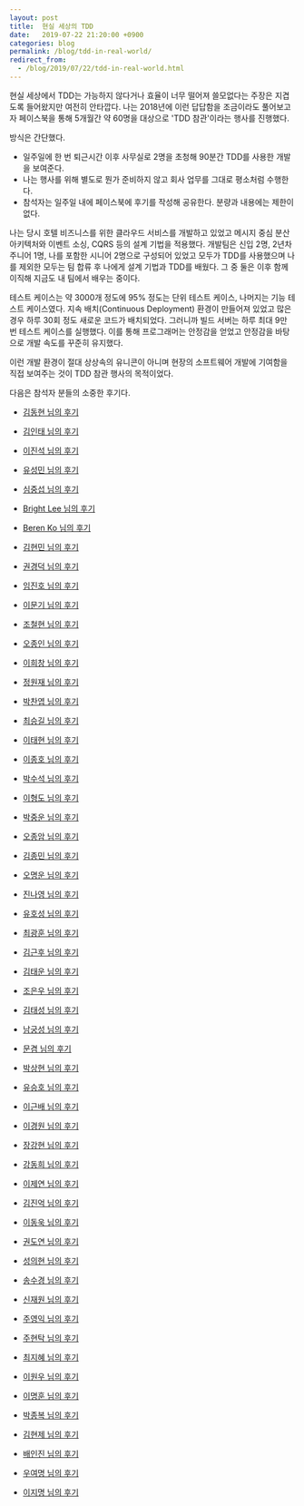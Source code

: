 ```yaml
---
layout: post
title:  현실 세상의 TDD
date:   2019-07-22 21:20:00 +0900
categories: blog
permalink: /blog/tdd-in-real-world/
redirect_from:
  - /blog/2019/07/22/tdd-in-real-world.html
---
```


현실 세상에서 TDD는 가능하지 않다거나 효율이 너무 떨어져 쓸모없다는 주장은 지겹도록 들어왔지만 여전히 안타깝다. 나는 2018년에 이런 답답함을 조금이라도 풀어보고자 페이스북을 통해 5개월간 약 60명을 대상으로 'TDD 참관'이라는 행사를 진행했다.

<!--more-->

방식은 간단했다.

- 일주일에 한 번 퇴근시간 이후 사무실로 2명을 초청해 90분간 TDD를 사용한 개발을 보여준다.
- 나는 행사를 위해 별도로 뭔가 준비하지 않고 회사 업무를 그대로 평소처럼 수행한다.
- 참석자는 일주일 내에 페이스북에 후기를 작성해 공유한다. 분량과 내용에는 제한이 없다.

나는 당시 호텔 비즈니스를 위한 클라우드 서비스를 개발하고 있었고 메시지 중심 분산 아키텍처와 이벤트 소싱, CQRS 등의 설계 기법을 적용했다. 개발팀은 신입 2명, 2년차 주니어 1명, 나를 포함한 시니어 2명으로 구성되어 있었고 모두가 TDD를 사용했으며 나를 제외한 모두는 팀 합류 후 나에게 설계 기법과 TDD를 배웠다. 그 중 둘은 이후 함께 이직해 지금도 내 팀에서 배우는 중이다.

테스트 케이스는 약 3000개 정도에 95% 정도는 단위 테스트 케이스, 나머지는 기능 테스트 케이스였다. 지속 배치(Continuous Deployment) 환경이 만들어져 있었고 많은 경우 하루 30회 정도 새로운 코드가 배치되었다. 그러니까 빌드 서버는 하루 최대 9만 번 테스트 케이스를 실행했다. 이를 통해 프로그래머는 안정감을 얻었고 안정감을 바탕으로 개발 속도를 꾸준히 유지했다.

이런 개발 환경이 절대 상상속의 유니콘이 아니며 현장의 소프트웨어 개발에 기여함을 직접 보여주는 것이 TDD 참관 행사의 목적이었다.

다음은 참석자 분들의 소중한 후기다.

- [김동현 님의 후기](https://www.facebook.com/wplong11/posts/1575401559249900)

- [김인태 님의 후기](https://www.facebook.com/greatkit/posts/1996897607050116)

- [이진석 님의 후기](https://www.facebook.com/allieuslee/posts/1798328516855812)

- [유성민 님의 후기](https://www.facebook.com/graytraces/posts/1720063024779678)

- [심중섭 님의 후기](https://www.facebook.com/sosolo0307/posts/2199057373663198)

- [Bright Lee 님의 후기](https://www.facebook.com/benevbright/posts/1993883860675723)

- [Beren Ko 님의 후기](https://www.facebook.com/berentheonehanded/posts/1637971266302163)

- [김현민 님의 후기](https://www.facebook.com/evilskel/posts/2013698188674255)

- [권경덕 님의 후기](https://www.facebook.com/kkd927/posts/1529749463798112)

- [임진호 님의 후기](https://www.facebook.com/jino.yim.7/posts/2098404217100515)

- [이문기 님의 후기](https://www.facebook.com/wallahbaba/posts/1884150944993789)

- [조철현 님의 후기](https://www.facebook.com/ilovehojin/posts/1977820852248427)

- [오종인 님의 후기](https://www.facebook.com/ohjongin/posts/1903898602974924)

- [이희창 님의 후기](https://www.facebook.com/heechang.lee.7/posts/1796171007127936)

- [정원재 님의 후기](https://www.facebook.com/Anthony.Wonjay.Jung/posts/1838305199563914)

- [박찬엽 님의 후기](https://www.facebook.com/mrchypark/posts/1989334154439756)

- [최승길 님의 후기](https://www.facebook.com/seungkil/posts/1983339895050856)

- [이태현 님의 후기](https://www.facebook.com/TH.Jake.Lee/posts/1770108563067384)

- [이종호 님의 후기](https://www.facebook.com/jhleed/posts/2091653777829954)

- [박수석 님의 후기](https://www.facebook.com/chiyodadkr/posts/2072828179430813)

- [이형도 님의 후기](https://www.facebook.com/hyeongdo.lee/posts/10213634625434719)

- [박중운 님의 후기](https://www.facebook.com/pheadra4/posts/2135225323215319)

- [오종암 님의 후기](https://www.facebook.com/oh.am.3/posts/10216246782539221)

- [김종민 님의 후기](https://www.facebook.com/NoviceRambo/posts/2310144662538319)

- [오명운 님의 후기](https://www.facebook.com/hanmomhanda/posts/10217324283323245)

- [진나영 님의 후기](https://www.facebook.com/na.jin.961/posts/1918281881548572)

- [유호성 님의 후기](https://www.facebook.com/daniel.ryu.129/posts/10160690188215386)

- [최광훈 님의 후기](https://www.facebook.com/LightatmosphereChoi/posts/2149609051780840)

- [김근후 님의 후기](https://www.facebook.com/permalink.php?story_fbid=1125590484258265&id=100004219721899)

- [김태운 님의 후기](https://www.facebook.com/kofktu/posts/2148194435214816)

- [조은우 님의 후기](https://www.facebook.com/choeunwoo/posts/1936915879699282)

- [김태성 님의 후기](https://www.facebook.com/kimtaesung/posts/2174889389249877)

- [남궁성 님의 후기](https://www.facebook.com/permalink.php?story_fbid=2040952565954795&id=100001202130934)

- [문겸 님의 후기](https://www.facebook.com/permalink.php?story_fbid=278308943007876&id=100024863161084)

- [박상현 님의 후기](https://www.facebook.com/seanlab/posts/10217374452857910)

- [유승호 님의 후기](https://www.facebook.com/hahaysh/posts/2065233700178075)

- [이근배 님의 후기](https://www.facebook.com/geunbae.lee.5/posts/2372704879422871)

- [이경원 님의 후기](https://www.facebook.com/woniper/posts/2224929310911549)

- [장강현 님의 후기](https://www.facebook.com/permalink.php?story_fbid=602157406853414&id=100011774793180)

- [강동희 님의 후기](https://www.facebook.com/dk.kang.56/posts/1995289457194290)

- [이제연 님의 후기](https://www.facebook.com/permalink.php?story_fbid=2172714226284235&id=100006370366475)

- [김진억 님의 후기](https://www.facebook.com/permalink.php?story_fbid=10215050156518600&id=1571032606)

- [이동욱 님의 후기](https://www.facebook.com/jojoldu/posts/1697368843726205)

- [권도연 님의 후기](https://www.facebook.com/dorian.kwon/posts/2021410101255136)

- [성의현 님의 후기](https://www.facebook.com/permalink.php?story_fbid=2018937304859792&id=100002306273751)

- [송수경 님의 후기](https://www.facebook.com/happymint23/posts/1839011429485670)

- [신재원 님의 후기](https://www.facebook.com/babosonyun/posts/1827181944017933)

- [주영익 님의 후기](https://www.facebook.com/permalink.php?story_fbid=2068720179846625&id=100001259884599)

- [주현탁 님의 후기](https://www.facebook.com/momamene/posts/1117178815131239)

- [최지혜 님의 후기](https://www.facebook.com/permalink.php?story_fbid=2202359493412199&id=100009145081826)

- [이원우 님의 후기](https://www.facebook.com/wonury/posts/2195253237151438)

- [이명훈 님의 후기](https://www.facebook.com/kh2821/posts/1920594174643123)

- [박종복 님의 후기](https://www.facebook.com/permalink.php?story_fbid=1884534778289540&id=100001991079994)

- [김현제 님의 후기](https://www.facebook.com/permalink.php?story_fbid=1152930961556480&id=100005187601635)

- [배인진 님의 후기](https://www.facebook.com/permalink.php?story_fbid=507156826431957&id=100014129310194)

- [우여명 님의 후기](https://www.facebook.com/voyager.woo/posts/2364830853744116)

- [이지명 님의 후기](https://www.facebook.com/jeemyeonglee/posts/1855313971232156)
